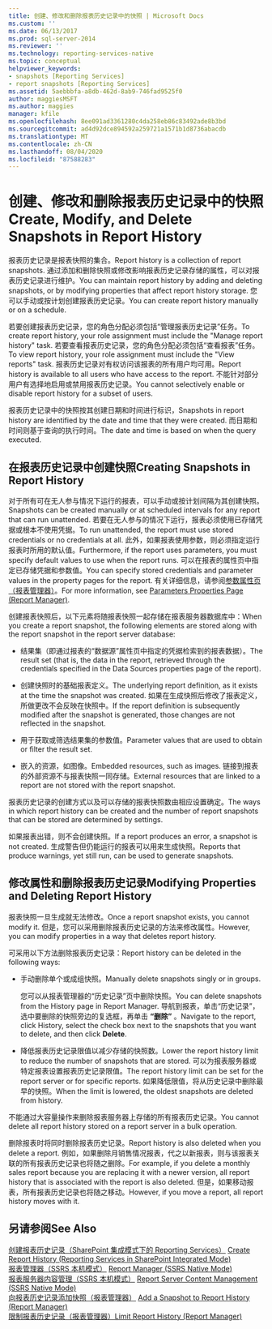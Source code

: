 ```yaml
---
title: 创建、修改和删除报表历史记录中的快照 | Microsoft Docs
ms.custom: ''
ms.date: 06/13/2017
ms.prod: sql-server-2014
ms.reviewer: ''
ms.technology: reporting-services-native
ms.topic: conceptual
helpviewer_keywords:
- snapshots [Reporting Services]
- report snapshots [Reporting Services]
ms.assetid: 5aebbbfa-a8db-462d-8ab9-746fad9525f0
author: maggiesMSFT
ms.author: maggies
manager: kfile
ms.openlocfilehash: 8ee091ad3361280c4da258eb86c83492ade8b3bd
ms.sourcegitcommit: ad4d92dce894592a259721a1571b1d8736abacdb
ms.translationtype: MT
ms.contentlocale: zh-CN
ms.lasthandoff: 08/04/2020
ms.locfileid: "87588283"
---
```

# <a name="create-modify-and-delete-snapshots-in-report-history"></a><span data-ttu-id="07de9-102">创建、修改和删除报表历史记录中的快照</span><span class="sxs-lookup"><span data-stu-id="07de9-102">Create, Modify, and Delete Snapshots in Report History</span></span>
  <span data-ttu-id="07de9-103">报表历史记录是报表快照的集合。</span><span class="sxs-lookup"><span data-stu-id="07de9-103">Report history is a collection of report snapshots.</span></span> <span data-ttu-id="07de9-104">通过添加和删除快照或修改影响报表历史记录存储的属性，可以对报表历史记录进行维护。</span><span class="sxs-lookup"><span data-stu-id="07de9-104">You can maintain report history by adding and deleting snapshots, or by modifying properties that affect report history storage.</span></span> <span data-ttu-id="07de9-105">您可以手动或按计划创建报表历史记录。</span><span class="sxs-lookup"><span data-stu-id="07de9-105">You can create report history manually or on a schedule.</span></span>  
  
 <span data-ttu-id="07de9-106">若要创建报表历史记录，您的角色分配必须包括“管理报表历史记录”任务。</span><span class="sxs-lookup"><span data-stu-id="07de9-106">To create report history, your role assignment must include the "Manage report history" task.</span></span> <span data-ttu-id="07de9-107">若要查看报表历史记录，您的角色分配必须包括“查看报表”任务。</span><span class="sxs-lookup"><span data-stu-id="07de9-107">To view report history, your role assignment must include the "View reports" task.</span></span> <span data-ttu-id="07de9-108">报表历史记录对有权访问该报表的所有用户均可用。</span><span class="sxs-lookup"><span data-stu-id="07de9-108">Report history is available to all users who have access to the report.</span></span> <span data-ttu-id="07de9-109">不能针对部分用户有选择地启用或禁用报表历史记录。</span><span class="sxs-lookup"><span data-stu-id="07de9-109">You cannot selectively enable or disable report history for a subset of users.</span></span>  
  
 <span data-ttu-id="07de9-110">报表历史记录中的快照按其创建日期和时间进行标识，</span><span class="sxs-lookup"><span data-stu-id="07de9-110">Snapshots in report history are identified by the date and time that they were created.</span></span> <span data-ttu-id="07de9-111">而日期和时间则基于查询的执行时间。</span><span class="sxs-lookup"><span data-stu-id="07de9-111">The date and time is based on when the query executed.</span></span>  
  
## <a name="creating-snapshots-in-report-history"></a><span data-ttu-id="07de9-112">在报表历史记录中创建快照</span><span class="sxs-lookup"><span data-stu-id="07de9-112">Creating Snapshots in Report History</span></span>  
 <span data-ttu-id="07de9-113">对于所有可在无人参与情况下运行的报表，可以手动或按计划间隔为其创建快照。</span><span class="sxs-lookup"><span data-stu-id="07de9-113">Snapshots can be created manually or at scheduled intervals for any report that can run unattended.</span></span> <span data-ttu-id="07de9-114">若要在无人参与的情况下运行，报表必须使用已存储凭据或根本不使用凭据。</span><span class="sxs-lookup"><span data-stu-id="07de9-114">To run unattended, the report must use stored credentials or no credentials at all.</span></span> <span data-ttu-id="07de9-115">此外，如果报表使用参数，则必须指定运行报表时所用的默认值。</span><span class="sxs-lookup"><span data-stu-id="07de9-115">Furthermore, if the report uses parameters, you must specify default values to use when the report runs.</span></span> <span data-ttu-id="07de9-116">可以在报表的属性页中指定已存储凭据和参数值。</span><span class="sxs-lookup"><span data-stu-id="07de9-116">You can specify stored credentials and parameter values in the property pages for the report.</span></span> <span data-ttu-id="07de9-117">有关详细信息，请参阅[参数属性页（报表管理器）](../parameters-properties-page-report-manager.md)。</span><span class="sxs-lookup"><span data-stu-id="07de9-117">For more information, see [Parameters Properties Page &#40;Report Manager&#41;](../parameters-properties-page-report-manager.md).</span></span>  
  
 <span data-ttu-id="07de9-118">创建报表快照后，以下元素将随报表快照一起存储在报表服务器数据库中：</span><span class="sxs-lookup"><span data-stu-id="07de9-118">When you create a report snapshot, the following elements are stored along with the report snapshot in the report server database:</span></span>  
  
-   <span data-ttu-id="07de9-119">结果集（即通过报表的“数据源”属性页中指定的凭据检索到的报表数据）。</span><span class="sxs-lookup"><span data-stu-id="07de9-119">The result set (that is, the data in the report, retrieved through the credentials specified in the Data Sources properties page of the report).</span></span>  
  
-   <span data-ttu-id="07de9-120">创建快照时的基础报表定义。</span><span class="sxs-lookup"><span data-stu-id="07de9-120">The underlying report definition, as it exists at the time the snapshot was created.</span></span> <span data-ttu-id="07de9-121">如果在生成快照后修改了报表定义，所做更改不会反映在快照中。</span><span class="sxs-lookup"><span data-stu-id="07de9-121">If the report definition is subsequently modified after the snapshot is generated, those changes are not reflected in the snapshot.</span></span>  
  
-   <span data-ttu-id="07de9-122">用于获取或筛选结果集的参数值。</span><span class="sxs-lookup"><span data-stu-id="07de9-122">Parameter values that are used to obtain or filter the result set.</span></span>  
  
-   <span data-ttu-id="07de9-123">嵌入的资源，如图像。</span><span class="sxs-lookup"><span data-stu-id="07de9-123">Embedded resources, such as images.</span></span> <span data-ttu-id="07de9-124">链接到报表的外部资源不与报表快照一同存储。</span><span class="sxs-lookup"><span data-stu-id="07de9-124">External resources that are linked to a report are not stored with the report snapshot.</span></span>  
  
 <span data-ttu-id="07de9-125">报表历史记录的创建方式以及可以存储的报表快照数由相应设置确定。</span><span class="sxs-lookup"><span data-stu-id="07de9-125">The ways in which report history can be created and the number of report snapshots that can be stored are determined by settings.</span></span>  
  
 <span data-ttu-id="07de9-126">如果报表出错，则不会创建快照。</span><span class="sxs-lookup"><span data-stu-id="07de9-126">If a report produces an error, a snapshot is not created.</span></span> <span data-ttu-id="07de9-127">生成警告但仍能运行的报表可以用来生成快照。</span><span class="sxs-lookup"><span data-stu-id="07de9-127">Reports that produce warnings, yet still run, can be used to generate snapshots.</span></span>  
  
## <a name="modifying-properties-and-deleting-report-history"></a><span data-ttu-id="07de9-128">修改属性和删除报表历史记录</span><span class="sxs-lookup"><span data-stu-id="07de9-128">Modifying Properties and Deleting Report History</span></span>  
 <span data-ttu-id="07de9-129">报表快照一旦生成就无法修改。</span><span class="sxs-lookup"><span data-stu-id="07de9-129">Once a report snapshot exists, you cannot modify it.</span></span> <span data-ttu-id="07de9-130">但是，您可以采用删除报表历史记录的方法来修改属性。</span><span class="sxs-lookup"><span data-stu-id="07de9-130">However, you can modify properties in a way that deletes report history.</span></span>  
  
 <span data-ttu-id="07de9-131">可采用以下方法删除报表历史记录：</span><span class="sxs-lookup"><span data-stu-id="07de9-131">Report history can be deleted in the following ways:</span></span>  
  
-   <span data-ttu-id="07de9-132">手动删除单个或成组快照。</span><span class="sxs-lookup"><span data-stu-id="07de9-132">Manually delete snapshots singly or in groups.</span></span>  
  
     <span data-ttu-id="07de9-133">您可以从报表管理器的“历史记录”页中删除快照。</span><span class="sxs-lookup"><span data-stu-id="07de9-133">You can delete snapshots from the History page in Report Manager.</span></span> <span data-ttu-id="07de9-134">导航到报表，单击“历史记录”，选中要删除的快照旁边的复选框，再单击 **“删除”** 。</span><span class="sxs-lookup"><span data-stu-id="07de9-134">Navigate to the report, click History, select the check box next to the snapshots that you want to delete, and then click **Delete**.</span></span>  
  
-   <span data-ttu-id="07de9-135">降低报表历史记录限值以减少存储的快照数。</span><span class="sxs-lookup"><span data-stu-id="07de9-135">Lower the report history limit to reduce the number of snapshots that are stored.</span></span> <span data-ttu-id="07de9-136">可以为报表服务器或特定报表设置报表历史记录限值。</span><span class="sxs-lookup"><span data-stu-id="07de9-136">The report history limit can be set for the report server or for specific reports.</span></span> <span data-ttu-id="07de9-137">如果降低限值，将从历史记录中删除最早的快照。</span><span class="sxs-lookup"><span data-stu-id="07de9-137">When the limit is lowered, the oldest snapshots are deleted from history.</span></span>  
  
 <span data-ttu-id="07de9-138">不能通过大容量操作来删除报表服务器上存储的所有报表历史记录。</span><span class="sxs-lookup"><span data-stu-id="07de9-138">You cannot delete all report history stored on a report server in a bulk operation.</span></span>  
  
 <span data-ttu-id="07de9-139">删除报表时将同时删除报表历史记录。</span><span class="sxs-lookup"><span data-stu-id="07de9-139">Report history is also deleted when you delete a report.</span></span> <span data-ttu-id="07de9-140">例如，如果删除月销售情况报表，代之以新报表，则与该报表关联的所有报表历史记录也将随之删除。</span><span class="sxs-lookup"><span data-stu-id="07de9-140">For example, if you delete a monthly sales report because you are replacing it with a newer version, all report history that is associated with the report is also deleted.</span></span> <span data-ttu-id="07de9-141">但是，如果移动报表，所有报表历史记录也将随之移动。</span><span class="sxs-lookup"><span data-stu-id="07de9-141">However, if you move a report, all report history moves with it.</span></span>  
  
## <a name="see-also"></a><span data-ttu-id="07de9-142">另请参阅</span><span class="sxs-lookup"><span data-stu-id="07de9-142">See Also</span></span>  
 <span data-ttu-id="07de9-143">[创建报表历史记录（SharePoint 集成模式下的 Reporting Services）](create-report-history-reporting-services-in-sharepoint-integrated-mode.md) </span><span class="sxs-lookup"><span data-stu-id="07de9-143">[Create Report History &#40;Reporting Services in SharePoint Integrated Mode&#41;](create-report-history-reporting-services-in-sharepoint-integrated-mode.md) </span></span>  
 <span data-ttu-id="07de9-144">[报表管理器（SSRS 本机模式）](../report-manager-ssrs-native-mode.md) </span><span class="sxs-lookup"><span data-stu-id="07de9-144">[Report Manager  &#40;SSRS Native Mode&#41;](../report-manager-ssrs-native-mode.md) </span></span>  
 <span data-ttu-id="07de9-145">[报表服务器内容管理（SSRS 本机模式）](report-server-content-management-ssrs-native-mode.md) </span><span class="sxs-lookup"><span data-stu-id="07de9-145">[Report Server Content Management &#40;SSRS Native Mode&#41;](report-server-content-management-ssrs-native-mode.md) </span></span>  
 <span data-ttu-id="07de9-146">[向报表历史记录添加快照（报表管理器）](add-a-snapshot-to-report-history-report-manager.md) </span><span class="sxs-lookup"><span data-stu-id="07de9-146">[Add a Snapshot to Report History &#40;Report Manager&#41;](add-a-snapshot-to-report-history-report-manager.md) </span></span>  
 [<span data-ttu-id="07de9-147">限制报表历史记录（报表管理器）</span><span class="sxs-lookup"><span data-stu-id="07de9-147">Limit Report History &#40;Report Manager&#41;</span></span>](../reports/limit-report-history-report-manager.md)  
  
  

